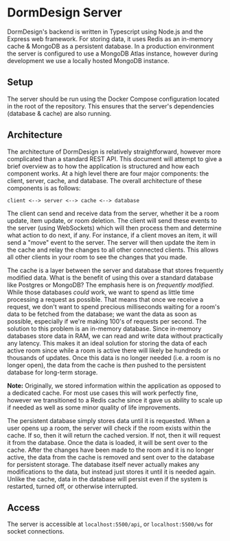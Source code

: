 # DormDesign Server

DormDesign's backend is written in Typescript using Node.js and the Express web framework. For storing data, it uses Redis as an in-memory cache & MongoDB
as a persistent database. In a production environment the server is configured to use a MongoDB Atlas instance, however during development we use a locally
hosted MongoDB instance.

## Setup

The server should be run using the Docker Compose configuration located in the root of the repository. This ensures that the server's dependencies
(database & cache) are also running.

## Architecture

The architecture of DormDesign is relatively straightforward, however more complicated than a standard REST API. This document will attempt to give a brief overview as to how the application is structured and how each component works. At a high level there are four major components: the client, server, cache, and database. The overall architecture of these components is as follows:

```
client <--> server <--> cache <--> database
```

The client can send and receive data from the server, whether it be a room update, item update, or room deletion. The client will send these events to the
server (using WebSockets) which will then process them and determine what action to do next, if any. For instance, if a client moves an item, it will send a "move" event to the
server. The server will then update the item in the cache and relay the changes to all other connected clients. This allows all other clients in your room
to see the changes that you made.

The cache is a layer between the server and database that stores frequently modified data. What is the benefit of using this over a standard database like
Postgres or MongoDB? The emphasis here is on _frequently modified_. While those databases _could_ work, we want to spend as little time processing a
request as possible. That means that once we receive a request, we don't want to spend precious milliseconds waiting for a room's data to be fetched from
the database; we want the data as soon as possible, especially if we're making 100's of requests per second. The solution to this problem is an in-memory
database. Since in-memory databases store data in RAM, we can read and write data without practically any latency. This makes it an ideal solution
for storing the data of each active room since while a room is active there will likely be hundreds or thousands of updates. Once this data is no longer needed (i.e. a room is no longer open), the data from the cache is _then_ pushed to the persistent database for long-term storage.

**Note:** Originally, we stored information within the application as opposed to a dedicated cache. For most use cases this will work perfectly fine, however we transitioned to a Redis cache since it gave us ability to scale up if needed as well as some minor quality of life improvements.

The persistent database simply stores data until it is requested. When a user opens up a room, the server will check if the room exists within the cache. If so, then it will return the cached version. If not, then it will request it from the database. Once the data is loaded, it will be sent over to the
cache. After the changes have been made to the room and it is no longer active, the data from the cache is removed and sent over to the database for persistent storage. The database itself never actually makes any
modifications to the data, but instead just stores it until it is needed again. Unlike the cache, data in the database will persist even if the system is
restarted, turned off, or otherwise interrupted.

## Access

The server is accessible at `localhost:5500/api`, or `localhost:5500/ws` for socket connections.
